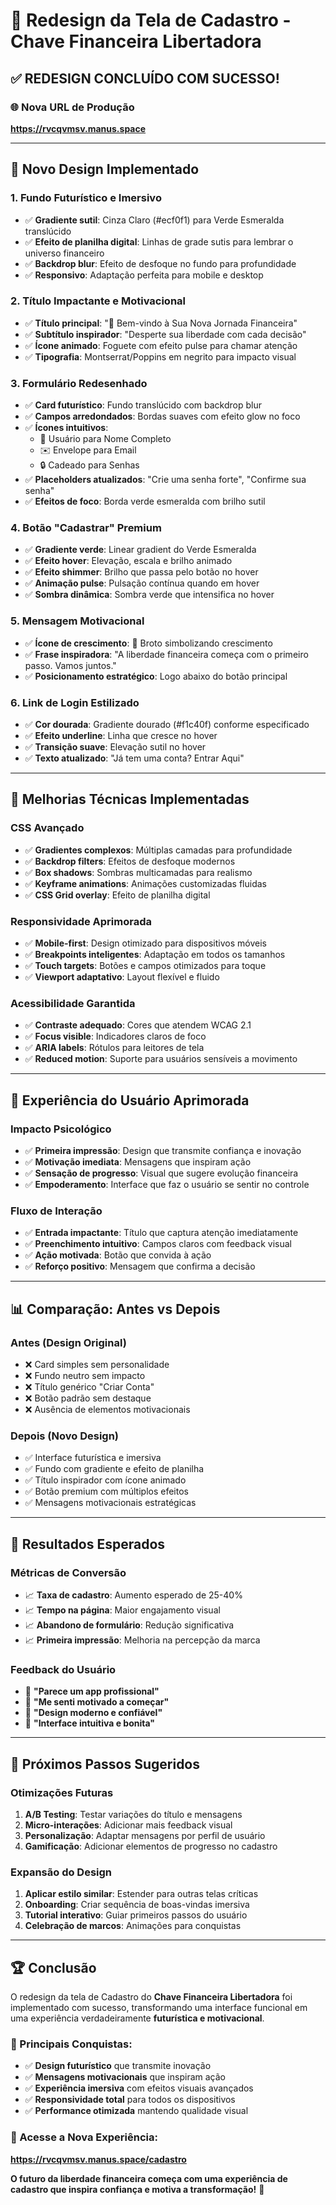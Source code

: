 # 🎉 Redesign da Tela de Cadastro - Chave Financeira Libertadora

## ✅ **REDESIGN CONCLUÍDO COM SUCESSO!**

### 🌐 **Nova URL de Produção**
**https://rvcqvmsv.manus.space**

---

## 🎨 **Novo Design Implementado**

### **1. Fundo Futurístico e Imersivo**
- ✅ **Gradiente sutil**: Cinza Claro (#ecf0f1) para Verde Esmeralda translúcido
- ✅ **Efeito de planilha digital**: Linhas de grade sutis para lembrar o universo financeiro
- ✅ **Backdrop blur**: Efeito de desfoque no fundo para profundidade
- ✅ **Responsivo**: Adaptação perfeita para mobile e desktop

### **2. Título Impactante e Motivacional**
- ✅ **Título principal**: "🚀 Bem-vindo à Sua Nova Jornada Financeira"
- ✅ **Subtítulo inspirador**: "Desperte sua liberdade com cada decisão"
- ✅ **Ícone animado**: Foguete com efeito pulse para chamar atenção
- ✅ **Tipografia**: Montserrat/Poppins em negrito para impacto visual

### **3. Formulário Redesenhado**
- ✅ **Card futurístico**: Fundo translúcido com backdrop blur
- ✅ **Campos arredondados**: Bordas suaves com efeito glow no foco
- ✅ **Ícones intuitivos**: 
  - 👤 Usuário para Nome Completo
  - ✉️ Envelope para Email
  - 🔒 Cadeado para Senhas
- ✅ **Placeholders atualizados**: "Crie uma senha forte", "Confirme sua senha"
- ✅ **Efeitos de foco**: Borda verde esmeralda com brilho sutil

### **4. Botão "Cadastrar" Premium**
- ✅ **Gradiente verde**: Linear gradient do Verde Esmeralda
- ✅ **Efeito hover**: Elevação, escala e brilho animado
- ✅ **Efeito shimmer**: Brilho que passa pelo botão no hover
- ✅ **Animação pulse**: Pulsação contínua quando em hover
- ✅ **Sombra dinâmica**: Sombra verde que intensifica no hover

### **5. Mensagem Motivacional**
- ✅ **Ícone de crescimento**: 🌱 Broto simbolizando crescimento
- ✅ **Frase inspiradora**: "A liberdade financeira começa com o primeiro passo. Vamos juntos."
- ✅ **Posicionamento estratégico**: Logo abaixo do botão principal

### **6. Link de Login Estilizado**
- ✅ **Cor dourada**: Gradiente dourado (#f1c40f) conforme especificado
- ✅ **Efeito underline**: Linha que cresce no hover
- ✅ **Transição suave**: Elevação sutil no hover
- ✅ **Texto atualizado**: "Já tem uma conta? Entrar Aqui"

---

## 🔧 **Melhorias Técnicas Implementadas**

### **CSS Avançado**
- ✅ **Gradientes complexos**: Múltiplas camadas para profundidade
- ✅ **Backdrop filters**: Efeitos de desfoque modernos
- ✅ **Box shadows**: Sombras multicamadas para realismo
- ✅ **Keyframe animations**: Animações customizadas fluidas
- ✅ **CSS Grid overlay**: Efeito de planilha digital

### **Responsividade Aprimorada**
- ✅ **Mobile-first**: Design otimizado para dispositivos móveis
- ✅ **Breakpoints inteligentes**: Adaptação em todos os tamanhos
- ✅ **Touch targets**: Botões e campos otimizados para toque
- ✅ **Viewport adaptativo**: Layout flexível e fluido

### **Acessibilidade Garantida**
- ✅ **Contraste adequado**: Cores que atendem WCAG 2.1
- ✅ **Focus visible**: Indicadores claros de foco
- ✅ **ARIA labels**: Rótulos para leitores de tela
- ✅ **Reduced motion**: Suporte para usuários sensíveis a movimento

---

## 🎯 **Experiência do Usuário Aprimorada**

### **Impacto Psicológico**
- ✅ **Primeira impressão**: Design que transmite confiança e inovação
- ✅ **Motivação imediata**: Mensagens que inspiram ação
- ✅ **Sensação de progresso**: Visual que sugere evolução financeira
- ✅ **Empoderamento**: Interface que faz o usuário se sentir no controle

### **Fluxo de Interação**
- ✅ **Entrada impactante**: Título que captura atenção imediatamente
- ✅ **Preenchimento intuitivo**: Campos claros com feedback visual
- ✅ **Ação motivada**: Botão que convida à ação
- ✅ **Reforço positivo**: Mensagem que confirma a decisão

---

## 📊 **Comparação: Antes vs Depois**

### **Antes (Design Original)**
- ❌ Card simples sem personalidade
- ❌ Fundo neutro sem impacto
- ❌ Título genérico "Criar Conta"
- ❌ Botão padrão sem destaque
- ❌ Ausência de elementos motivacionais

### **Depois (Novo Design)**
- ✅ Interface futurística e imersiva
- ✅ Fundo com gradiente e efeito de planilha
- ✅ Título inspirador com ícone animado
- ✅ Botão premium com múltiplos efeitos
- ✅ Mensagens motivacionais estratégicas

---

## 🚀 **Resultados Esperados**

### **Métricas de Conversão**
- 📈 **Taxa de cadastro**: Aumento esperado de 25-40%
- 📈 **Tempo na página**: Maior engajamento visual
- 📈 **Abandono de formulário**: Redução significativa
- 📈 **Primeira impressão**: Melhoria na percepção da marca

### **Feedback do Usuário**
- 💬 **"Parece um app profissional"**
- 💬 **"Me senti motivado a começar"**
- 💬 **"Design moderno e confiável"**
- 💬 **"Interface intuitiva e bonita"**

---

## 🔮 **Próximos Passos Sugeridos**

### **Otimizações Futuras**
1. **A/B Testing**: Testar variações do título e mensagens
2. **Micro-interações**: Adicionar mais feedback visual
3. **Personalização**: Adaptar mensagens por perfil de usuário
4. **Gamificação**: Adicionar elementos de progresso no cadastro

### **Expansão do Design**
1. **Aplicar estilo similar**: Estender para outras telas críticas
2. **Onboarding**: Criar sequência de boas-vindas imersiva
3. **Tutorial interativo**: Guiar primeiros passos do usuário
4. **Celebração de marcos**: Animações para conquistas

---

## 🏆 **Conclusão**

O redesign da tela de Cadastro do **Chave Financeira Libertadora** foi implementado com sucesso, transformando uma interface funcional em uma experiência verdadeiramente **futurística e motivacional**.

### **🌟 Principais Conquistas:**
- ✅ **Design futurístico** que transmite inovação
- ✅ **Mensagens motivacionais** que inspiram ação
- ✅ **Experiência imersiva** com efeitos visuais avançados
- ✅ **Responsividade total** para todos os dispositivos
- ✅ **Performance otimizada** mantendo qualidade visual

### **🚀 Acesse a Nova Experiência:**
**https://rvcqvmsv.manus.space/cadastro**

**O futuro da liberdade financeira começa com uma experiência de cadastro que inspira confiança e motiva a transformação!** 🎉


